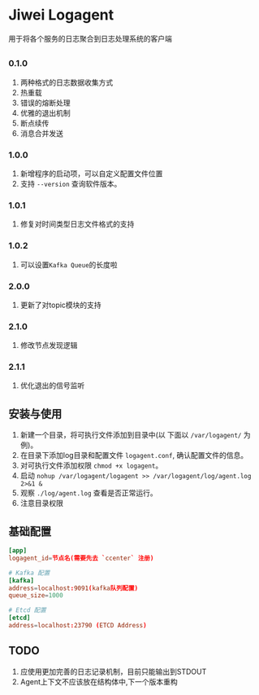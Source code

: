 # Jiwei Logagent

用于将各个服务的日志聚合到日志处理系统的客户端

##

### 0.1.0
1. 两种格式的日志数据收集方式
2. 热重载
3. 错误的熔断处理
4. 优雅的退出机制
5. 断点续传
6. 消息合并发送

### 1.0.0
1. 新增程序的启动项，可以自定义配置文件位置
2. 支持 `--version` 查询软件版本。

### 1.0.1
1. 修复对时间类型日志文件格式的支持

### 1.0.2
1. 可以设置`Kafka Queue`的长度啦

### 2.0.0
1.  更新了对topic模块的支持

### 2.1.0
1.  修改节点发现逻辑

### 2.1.1
1.  优化退出的信号监听

## 安装与使用

1. 新建一个目录，将可执行文件添加到目录中(以 下面以 `/var/logagent/` 为例)。
2. 在目录下添加log目录和配置文件  `logagent.conf`, 确认配置文件的信息。
3. 对可执行文件添加权限 `chmod +x logagent`。
4. 启动 `nohup /var/logagent/logagent >> /var/logagent/log/agent.log 2>&1 &`
5. 观察 `./log/agent.log` 查看是否正常运行。
6. 注意目录权限

## 基础配置
```conf
[app]
logagent_id=节点名(需要先去 `ccenter` 注册)

# Kafka 配置
[kafka]
address=localhost:9091(kafka队列配置)
queue_size=1000

# Etcd 配置
[etcd]
address=localhost:23790 (ETCD Address)
```

## TODO
1. 应使用更加完善的日志记录机制，目前只能输出到STDOUT
2. Agent上下文不应该放在结构体中,下一个版本重构
